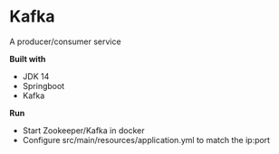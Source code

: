 # Kafka
A producer/consumer service

**Built with** 
- JDK 14
- Springboot
- Kafka

**Run**
- Start Zookeeper/Kafka in docker
- Configure src/main/resources/application.yml to match the ip:port